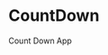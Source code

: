 # CountDown
 Count Down App
         
                        
                                                                                                                                                             
                                                                                                       
                                                                                                     
                                                                                         
                                                                             
                                                    
                                 
                       
       
  
   
